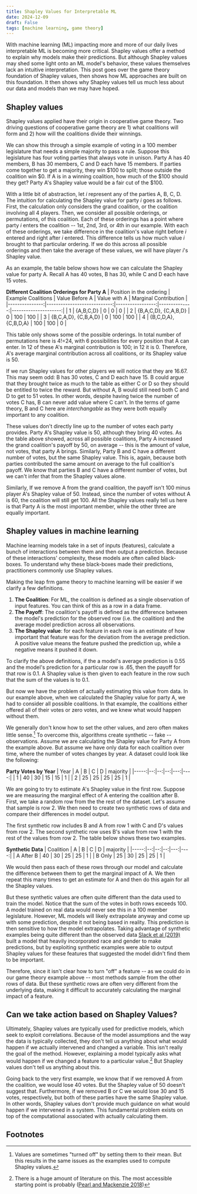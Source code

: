 ```yaml
---
title: Shapley Values for Interpretable ML
date: 2024-12-09
draft: False
tags: [machine learning, game theory]
---
```


With machine learning (ML) impacting more and more of our daily lives interpretable ML is becoming more critical. Shapley values offer a method to explain why models make their predictions. But although Shapley values may shed some light onto an ML model's behavior, these values themselves lack an intuitive interpretation. This post goes over the game theory foundation of Shapley values, then shows how ML approaches are built on this foundation. It then shows why Shapley values tell us much less about our data and models than we may have hoped.

## Shapley values

Shapley values applied have their origin in cooperative game theory. Two driving questions of cooperative game theory are 1) what coalitions will form and 2) how will the coalitions divide their winnings. 

We can show this through a simple example of voting in a 100 member legislature that needs a simple majority to pass a rule. Suppose this legislature has four voting parties that always vote in unison. Party A has 40 members, B has 30 members, C and D each have 15 members. If parties come together to get a majority, they win $100 to split; those outside the coalition win $0. If A is in a winning coalition, how much of the $100 should they get? Party A's Shapley value would be a fair cut of the $100.

With a little bit of abstraction, let *i* represent any of the parties A, B, C, D. The intuition for calculating the Shapley value for party *i* goes as follows. First, the calculation only considers the grand coalition, or the coalition involving all 4 players. Then, we consider all possible orderings, or permutations, of this coalition. Each of these orderings has a point where party *i* enters the coalition -- 1st, 2nd, 3rd, or 4th in our example. With each of these orderings, we take difference in the coalition's value right before *i* entered and right after *i* entered. This difference tells us how much value *i* brought to that particular ordering. If we do this across all possible orderings and then take the average of these values, we will have player *i*'s Shapley value.

As an example, the table below shows how we can calculate the Shapley value for party A. Recall A has 40 votes, B has 30, while C and D each have 15 votes.

**Different Coalition Orderings for Party A**
| Position in the ordering | Example Coalitions | Value Before A | Value with A | Marginal Contribution |
|---------------:|----------------------------:|-----------------:|--------------:|---------------------:|
| 1 | {A,B,C,D} | 0 | 0 | 0 |
| 2 | {B,A,C,D}, {C,A,B,D} | 0 | 100 | 100 |
| 3 | {B,C,A,D}, {C,B,A,D} | 0 | 100 | 100 |
| 4 | {B,C,D,A}, {C,B,D,A} | 100 | 100 | 0 |

This table only shows some of the possible orderings. In total number of permutations here is 4!=24, with 6 possibilities for every position that A can enter. In 12 of these A's marginal contribution is 100; in 12 it is 0. Therefore, A's average marginal contribution across all coalitions, or its Shapley value is 50.

If we run Shapley values for other players we will notice that they are 16.67. This may seem odd: B has 30 votes, C and D each have 15. B could argue that they brought twice as much to the table as either C or D so they should be entitled to twice the reward. But without A, B would still need both C and D to get to 51 votes. In other words, despite having twice the number of votes C has, B can never add value where C can't. In the terms of game theory, B and C here are *interchangable* as they were both equally important to any coalition. 

These values don't directly line up to the number of votes each party provides. Party A's Shapley value is 50, although they bring 40 votes. As the table above showed, across all possible coalitions, Party A increased the grand coalition's payoff by 50, on average -- this is the amount of value, not votes, that party A brings. Similarly, Party B and C have a different number of votes, but the same Shapley value. This is, again, because both parties contributed the same amount on average to the full coalition's payoff. We know that parties B and C have a different number of votes, but we can't infer that from the Shapley values alone.

Similarly, If we remove A from the grand coalition, the payoff isn't 100 minus player A's Shapley value of 50. Instead, since the number of votes without A is 60, the coalition will still get 100. All the Shapley values really tell us here is that Party A is the most important member, while the other three are equally important.

## Shapley values in machine learning

Machine learning models take in a set of inputs (features), calculate a bunch of interactions between them and then output a prediction. Because of these interactions' complexity, these models are often called black-boxes. To understand why these black-boxes made their predictions, practitioners commonly use Shapley values.

Making the leap frm game theory to machine learning will be easier if we clarify a few definitions. 
  
 1) **The Coalition**: For ML, the coalition is defined as a single observation of input features. You can think of this as a row in a data frame.
 2) **The Payoff**: The coalition's payoff is defined as the difference between the model's prediction for the observed row (i.e. the coalition) and the average model prediction across all observations.
 3) **The Shapley value**: for each feature in each row is an estimate of how important that feature was for the deviation from the average prediction. A positive value means the feature pushed the prediction up, while a negative means it pushed it down.

To clarify the above definitions, if the a model's average prediction is 0.55 and the model's prediction for a particular row is .65, then the payoff for that row is 0.1. A Shapley value is then given to each feature in the row such that the sum of the values is to 0.1.

But now we have the problem of actually estimating this value from data. In our example above, when we calculated the Shapley value for party A, we had to consider all possible coalitions. In that example, the coalitions either offered all of their votes or zero votes, and we knew what would happen without them. 

We generally don't know how to set the other values, and zero often makes little sense.[^mean] To overcome this, algorithms create synthetic -- fake -- observations. Assume we are calculating the Shapley value for Party A from the example above. But assume we have only data for each coalition over time, where the number of votes changes by year. A dataset could  look like the following:

**Party Votes by Year**
| Year | A | B | C | D | majority |
|-----:|--:|--:|--:|---:|----:|
| 1 | 40 | 30 | 15 | 15 | 1 |
| 2 | 25 | 25 | 25 | 25 | 1 |

We are going to try to estimate A's Shapley value in the first row. Suppose we are measuring the marginal effect of A entering the coalition after B. First, we take a random row from the the rest of the dataset. Let's assume that sample is row 2. We then need to create two synthetic rows of data and compare their differences in model output. 

The first synthetic row includes B and A from row 1 with C and D's values from row 2. The second synthetic row uses B's value from row 1 with the rest of the values from row 2. The table below shows these two examples.

**Synthetic Data**
| Coalition | A | B | C | D | majority |
|-----:|--:|--:|--:|---:|----:|
| A After B | 40 | 30 | 25 | 25 | 1 |
| B Only | 25 | 30 | 25 | 25 | 1 |

We would then pass each of these rows through our model and calculate the difference between them to get the marginal impact of A. We then repeat this many times to get an estimate for A and then do this again for all the Shapley values. 

But these synthetic values are often quite different than the data used to train the model. Notice that the sum of the votes in both rows exceeds 100. A model trained on real data would never see this in a 100 member legislature. However, ML models will likely extrapolate anyway and come up with some prediction, despite it not being based in reality. This prediction is then sensitive to how the model extrapolates. Taking advantage of synthetic examples being quite different than the observed data [Slack et al (2019)](https://arxiv.org/abs/1911.02508) built a model that heavily incorporated race and gender to make predictions, but by exploiting synthetic examples were able to output Shapley values for these features that suggested the model didn't find them to be important.

Therefore, since it isn't clear how to turn "off" a feature -- as we could do in our game theory example above -- most methods sample from the other rows of data. But these synthetic rows are often very different from the underlying data, making it difficult to accurately calculating the marginal impact of a feature.

## Can we take action based on Shapley Values?

Ultimately, Shapley values are typically used for predictive models, which seek to exploit correlations. Because of the model assumptions and the way the data is typically collected, they don't tell us anything about what would happen if we actually intervened and changed a variable. This isn't really the goal of the method. However, explaining a model typically asks what would happen if we changed a feature to a particular value.[^citations] But Shapley values don't tell us anything about this.

Going back to the very first example, we know that if we removed A from the coalition, we would lose 40 votes. But the Shapley value of 50 doesn't suggest that. Furthermore, if we removed B or C we would lose 30 and 15 votes, respectively, but both of these parties have the same Shapley value. In other words, Shapley values don't provide much guidance on what would happen if we intervened in a system. This fundamental problem exists on top of the computational associated with actually calculating them.

## Footnotes
[^approximation]: This assumes you can calculate the Shapley value exactly. Since this calculation is NP-Hard, these are typically approximated.
[^citations]: There is a huge amount of literature on this. The most accessible starting point is probably ([Pearl and Mackenzie 2018](https://www.amazon.com/Book-Why-Science-Cause-Effect/dp/046509760X))
[^mean]: Values are sometimes "turned off" by setting them to their mean. But this results in the same issues as the examples used to compute Shapley values.
